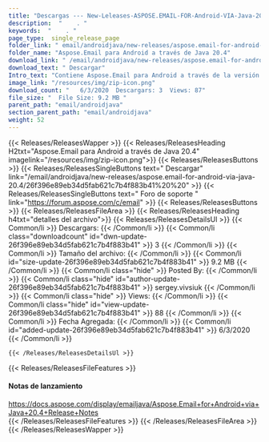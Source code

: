 ```yaml
---
title: "Descargas --- New-Leleases-ASPOSE.EMAIL-FOR-Android-VIA-Java-20.4." 
description:  "    . " 
keywords:  "    . " 
page_type:  single_release_page
folder_link: " email/androidjava/new-releases/aspose.email-for-android-via-java-20.4/"
folder_name: "Aspose.Email para Android a través de Java 20.4"
download_link: " /email/androidjava/new-releases/aspose.email-for-android-via-java-20.4/26f396e89eb34d5fab621c7b4f883b41"
download_text: " Descargar"
Intro_text: "Contiene Aspose.Email para Android a través de la versión Java 20.4."
image_link: "/resources/img/zip-icon.png"
download_count: "   6/3/2020  Descargars: 3  Views: 87"
file_size: "  File Size: 9.2 MB "
parent_path: "email/androidjava"
section_parent_path: "email/androidjava"
weight: 52
---
```


{{< Releases/ReleasesWapper >}}
  {{< Releases/ReleasesHeading H2txt="Aspose.Email para Android a través de Java 20.4" imagelink="/resources/img/zip-icon.png">}}
  {{< Releases/ReleasesButtons >}}
    {{< Releases/ReleasesSingleButtons text=" Descargar" link="/email/androidjava/new-releases/aspose.email-for-android-via-java-20.4/26f396e89eb34d5fab621c7b4f883b41%20%20" >}}
    {{< Releases/ReleasesSingleButtons text=" Foro de soporte " link="https://forum.aspose.com/c/email" >}}
  {{< Releases/ReleasesButtons >}}
  {{< Releases/ReleasesFileArea >}}
    {{< Releases/ReleasesHeading h4txt="detalles del archivo">}}
    {{< Releases/ReleasesDetailsUl >}}
            {{< Common/li  >}} Descargars: {{< /Common/li >}} 
      {{< Common/li class="downloadcount" id="dwn-update-26f396e89eb34d5fab621c7b4f883b41" >}} 3 {{< /Common/li >}} 
      {{< Common/li  >}} Tamaño del archivo: {{< /Common/li >}} 
      {{< Common/li id="size-update-26f396e89eb34d5fab621c7b4f883b41" >}} 9.2 MB {{< /Common/li >}} 
      {{< Common/li  class="hide" >}} Posted By: {{< /Common/li >}} 
      {{< Common/li class="hide" id="author-update-26f396e89eb34d5fab621c7b4f883b41" >}} sergey.vivsiuk {{< /Common/li >}} 
      {{< Common/li class="hide"  >}} Views: {{< /Common/li >}} 
      {{< Common/li class="hide" id="view-update-26f396e89eb34d5fab621c7b4f883b41" >}} 88 {{< /Common/li >}} 
      {{< Common/li  >}} Fecha Agregada: {{< /Common/li >}} 
      {{< Common/li id="added-update-26f396e89eb34d5fab621c7b4f883b41" >}} 6/3/2020 {{< /Common/li >}} 

    {{< /Releases/ReleasesDetailsUl >}}

  {{< Releases/ReleasesFileFeatures >}}
      <h4>Notas de lanzamiento</h4><div><a href="https://docs.aspose.com/display/emailjava/Aspose.Email+for+Android+via+Java+20.4+Release+Notes">https://docs.aspose.com/display/emailjava/Aspose.Email+for+Android+via+Java+20.4+Release+Notes</a></div>
  {{< /Releases/ReleasesFileFeatures >}}
 {{< /Releases/ReleasesFileArea >}}
{{< /Releases/ReleasesWapper >}}



